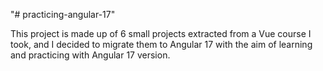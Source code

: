 "# practicing-angular-17" 

This project is made up of 6 small projects extracted from a Vue course I took, and I decided to migrate them to Angular 17 with the aim of learning and practicing with Angular 17 version.